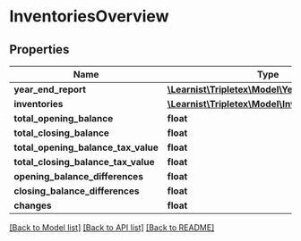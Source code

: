 # InventoriesOverview

## Properties
Name | Type | Description | Notes
------------ | ------------- | ------------- | -------------
**year_end_report** | [**\Learnist\Tripletex\Model\YearEndReport**](YearEndReport.md) |  | [optional] 
**inventories** | [**\Learnist\Tripletex\Model\InventoriesDetails[]**](InventoriesDetails.md) |  | [optional] 
**total_opening_balance** | **float** |  | [optional] 
**total_closing_balance** | **float** |  | [optional] 
**total_opening_balance_tax_value** | **float** |  | [optional] 
**total_closing_balance_tax_value** | **float** |  | [optional] 
**opening_balance_differences** | **float** |  | [optional] 
**closing_balance_differences** | **float** |  | [optional] 
**changes** | **float** |  | [optional] 

[[Back to Model list]](../../README.md#documentation-for-models) [[Back to API list]](../../README.md#documentation-for-api-endpoints) [[Back to README]](../../README.md)

